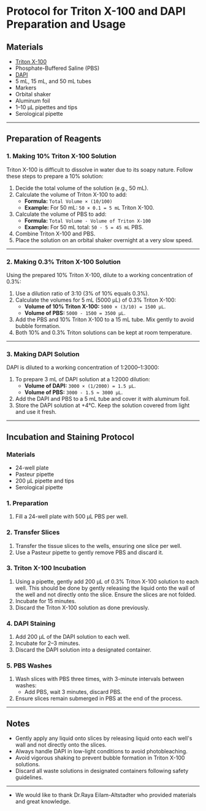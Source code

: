 # Protocol for Triton X-100 and DAPI Preparation and Usage

## Materials

- [Triton X-100](https://www1.weizmann.ac.il/rechesh/warehouse-catalog/search-results-algolia?searchText=020010059&type=1&fromIndex=1&toIndex=50&)
- Phosphate-Buffered Saline (PBS)
- [DAPI](https://www.thermofisher.com/order/catalog/product/62248?SID=srch-srp-62248)
- 5 mL, 15 mL, and 50 mL tubes
- Markers
- Orbital shaker
- Aluminum foil
- 1–10 µL pipettes and tips
- Serological pipette

---

## Preparation of Reagents

### 1. **Making 10% Triton X-100 Solution**
Triton X-100 is difficult to dissolve in water due to its soapy nature. Follow these steps to prepare a 10% solution:
1. Decide the total volume of the solution (e.g., 50 mL).
2. Calculate the volume of Triton X-100 to add:
   - **Formula:** `Total Volume × (10/100)`
   - **Example:** For 50 mL: `50 × 0.1 = 5 mL` Triton X-100.
3. Calculate the volume of PBS to add:
   - **Formula:** `Total Volume - Volume of Triton X-100`
   - **Example:** For 50 mL total: `50 - 5 = 45 mL` PBS.
4. Combine Triton X-100 and PBS.
5. Place the solution on an orbital shaker overnight at a very slow speed.

---

### 2. **Making 0.3% Triton X-100 Solution**
Using the prepared 10% Triton X-100, dilute to a working concentration of 0.3%:
1. Use a dilution ratio of 3:10 (3% of 10% equals 0.3%).
2. Calculate the volumes for 5 mL (5000 µL) of 0.3% Triton X-100:
   - **Volume of 10% Triton X-100:** `5000 × (3/10) = 1500 µL`.
   - **Volume of PBS:** `5000 - 1500 = 3500 µL`.
3. Add the PBS and 10% Triton X-100 to a 15 mL tube. Mix gently to avoid bubble formation.
4. Both 10% and 0.3% Triton solutions can be kept at room temperature.

---

### 3. **Making DAPI Solution**
DAPI is diluted to a working concentration of 1:2000–1:3000:
1. To prepare 3 mL of DAPI solution at a 1:2000 dilution:
   - **Volume of DAPI:** `3000 × (1/2000) = 1.5 µL`.
   - **Volume of PBS:** `3000 - 1.5 ≈ 3000 µL`.
2. Add the DAPI and PBS to a 5 mL tube and cover it with aluminum foil.
3. Store the DAPI solution at +4°C. Keep the solution covered from light and use it fresh.

---

## Incubation and Staining Protocol

### Materials
- 24-well plate
- Pasteur pipette
- 200 µL pipette and tips
- Serological pipette

### 1. **Preparation**
1. Fill a 24-well plate with 500 µL PBS per well.

### 2. **Transfer Slices**
1. Transfer the tissue slices to the wells, ensuring one slice per well.
2. Use a Pasteur pipette to gently remove PBS and discard it.

### 3. **Triton X-100 Incubation**
1. Using a pipette, gently add 200 µL of 0.3% Triton X-100 solution to each well. This should be done by gently releasing the liquid onto the wall of the well and not directly onto the slice. Ensure the slices are not folded.
2. Incubate for 15 minutes.
3. Discard the Triton X-100 solution as done previously.

### 4. **DAPI Staining**
1. Add 200 µL of the DAPI solution to each well.
2. Incubate for 2–3 minutes.
3. Discard the DAPI solution into a designated container.

### 5. **PBS Washes**
1. Wash slices with PBS three times, with 3-minute intervals between washes:
   - Add PBS, wait 3 minutes, discard PBS.
2. Ensure slices remain submerged in PBS at the end of the process.

---

## Notes
- Gently apply any liquid onto slices by releasing liquid onto each well's wall and not directly onto the slices.
- Always handle DAPI in low-light conditions to avoid photobleaching.
- Avoid vigorous shaking to prevent bubble formation in Triton X-100 solutions.
- Discard all waste solutions in designated containers following safety guidelines.

---
* We would like to thank Dr.Raya Eilam-Altstadter who provided materials and great knowledge.
